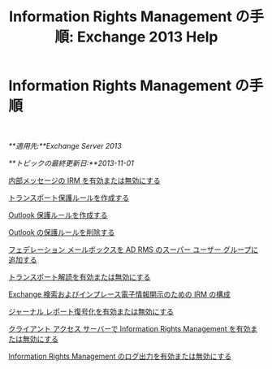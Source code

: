﻿---
title: 'Information Rights Management の手順: Exchange 2013 Help'
TOCTitle: Information Rights Management の手順
ms:assetid: e5b3c7d1-31d6-481f-82e7-a3766da9a510
ms:mtpsurl: https://technet.microsoft.com/ja-jp/library/Dd351212(v=EXCHG.150)
ms:contentKeyID: 49896530
ms.date: 04/24/2018
mtps_version: v=EXCHG.150
ms.translationtype: HT
---

# Information Rights Management の手順

 

_**適用先:**Exchange Server 2013_

_**トピックの最終更新日:**2013-11-01_

[内部メッセージの IRM を有効または無効にする](enable-or-disable-irm-for-internal-messages-exchange-2013-help.md)

[トランスポート保護ルールを作成する](create-a-transport-protection-rule-exchange-2013-help.md)

[Outlook 保護ルールを作成する](create-an-outlook-protection-rule-exchange-2013-help.md)

[Outlook の保護ルールを削除する](remove-an-outlook-protection-rule-exchange-2013-help.md)

[フェデレーション メールボックスを AD RMS のスーパー ユーザー グループに追加する](add-the-federation-mailbox-to-the-ad-rms-super-users-group-exchange-2013-help.md)

[トランスポート解読を有効または無効にする](enable-or-disable-transport-decryption-exchange-2013-help.md)

[Exchange 検索およびインプレース電子情報開示のための IRM の構成](configure-irm-for-exchange-search-and-in-place-ediscovery-exchange-2013-help.md)

[ジャーナル レポート復号化を有効または無効にする](enable-or-disable-journal-report-decryption-exchange-2013-help.md)

[クライアント アクセス サーバーで Information Rights Management を有効または無効にする](enable-or-disable-information-rights-management-on-client-access-servers-exchange-2013-help.md)

[Information Rights Management のログ出力を有効または無効にする](enable-or-disable-information-rights-management-logging-exchange-2013-help.md)

